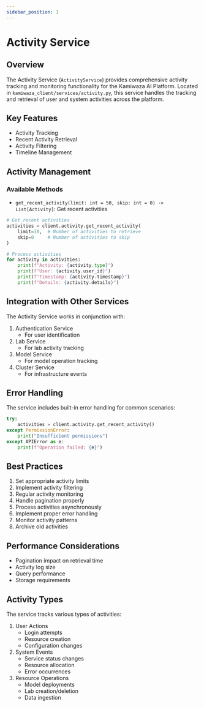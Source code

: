 ```yaml
---
sidebar_position: 1
---
```


# Activity Service

## Overview
The Activity Service (`ActivityService`) provides comprehensive activity tracking and monitoring functionality for the Kamiwaza AI Platform. Located in `kamiwaza_client/services/activity.py`, this service handles the tracking and retrieval of user and system activities across the platform.

## Key Features
- Activity Tracking
- Recent Activity Retrieval
- Activity Filtering
- Timeline Management

## Activity Management

### Available Methods
- `get_recent_activity(limit: int = 50, skip: int = 0) -> List[Activity]`: Get recent activities

```python
# Get recent activities
activities = client.activity.get_recent_activity(
    limit=10,  # Number of activities to retrieve
    skip=0     # Number of activities to skip
)

# Process activities
for activity in activities:
    print(f"Activity: {activity.type}")
    print(f"User: {activity.user_id}")
    print(f"Timestamp: {activity.timestamp}")
    print(f"Details: {activity.details}")
```

## Integration with Other Services
The Activity Service works in conjunction with:
1. Authentication Service
   - For user identification
2. Lab Service
   - For lab activity tracking
3. Model Service
   - For model operation tracking
4. Cluster Service
   - For infrastructure events

## Error Handling
The service includes built-in error handling for common scenarios:
```python
try:
    activities = client.activity.get_recent_activity()
except PermissionError:
    print("Insufficient permissions")
except APIError as e:
    print(f"Operation failed: {e}")
```

## Best Practices
1. Set appropriate activity limits
2. Implement activity filtering
3. Regular activity monitoring
4. Handle pagination properly
5. Process activities asynchronously
6. Implement proper error handling
7. Monitor activity patterns
8. Archive old activities

## Performance Considerations
- Pagination impact on retrieval time
- Activity log size
- Query performance
- Storage requirements

## Activity Types
The service tracks various types of activities:
1. User Actions
   - Login attempts
   - Resource creation
   - Configuration changes
2. System Events
   - Service status changes
   - Resource allocation
   - Error occurrences
3. Resource Operations
   - Model deployments
   - Lab creation/deletion
   - Data ingestion
